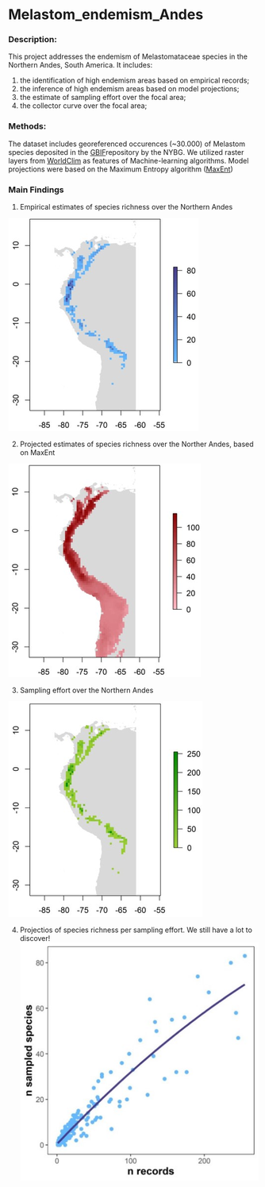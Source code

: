 # Melastom_endemism_Andes

### Description:
This project addresses the endemism of Melastomataceae species in the Northern Andes, South America. It includes:
1. the identification of high endemism areas based on empirical records; 
2. the inference of high endemism areas based on model projections;
3. the estimate of sampling effort over the focal area; 
4. the collector curve over the focal area;<p>

### Methods:
The dataset includes georeferenced occurences (~30.000) of Melastom species deposited in the [GBIF](https://www.gbif.org)repository by the NYBG. We utilized raster layers from [WorldClim](https://www.worldclim.org/) as features of Machine-learning algorithms. Model projections were based on the Maximum Entropy algorithm ([MaxEnt](https://biodiversityinformatics.amnh.org/open_source/maxent))

### Main Findings

1) Empirical estimates of species richness over the Northern Andes
  
![](https://github.com/eknery/Melastom_endemism_Andes/blob/main/3_spp_richness/spp_richness_maps/spp_richness12.jpg)

2) Projected estimates of species richness over the Norther Andes, based on MaxEnt
  
![](https://github.com/eknery/Melastom_endemism_Andes/blob/main/5_maxent_projections/andes_bin_projection_maps/andes_bin_projection12.jpg)

3) Sampling effort over the Northern Andes
  
![](https://github.com/eknery/Melastom_endemism_Andes/blob/main/7_sampling_effort/sampling_effort_maps/andes_record_counts12.jpg)

4) Projectios of species richness per sampling effort. We still have a lot to discover!
![](https://github.com/eknery/Melastom_endemism_Andes/blob/main/7_sampling_effort/sampled_spp_per_record.jpg)
